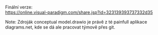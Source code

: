 Finální verze:<br>
https://online.visual-paradigm.com/share.jsp?id=323139393737332d35 <br>

Note:
Zdroják conceptual model.drawio je právě z té painfull aplikace diagrams.net, kde se dá ale pracovat týmově přes git.
